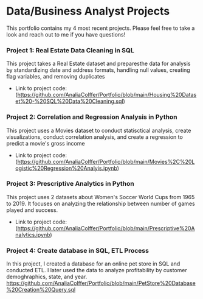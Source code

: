 # Data/Business Analyst Projects

This portfolio contains my 4 most recent projects. Please feel free to take a look and reach out to me if you have questions!
    
### **Project 1: Real Estate Data Cleaning in SQL**

This project takes a Real Estate dataset and preparesthe  data for analysis by standardizing date and address formats, handling null values, creating flag variables, and removing duplicates
- Link to project code: (https://github.com/AnaliaColffer/Portfolio/blob/main/Housing%20Dataset%20-%20SQL%20Data%20Cleaning.sql) 

### **Project 2: Correlation and Regression Analysis in Python**

This project uses a Movies dataset to conduct statisctical analysis, create visualizations, conduct correlation analysis, and create a regression to predict a movie's gross income
- Link to project code: (https://github.com/AnaliaColffer/Portfolio/blob/main/Movies%2C%20Logistic%20Regression%20Analyis.ipynb)

### **Project 3: Prescriptive Analytics in Python**

This project uses 2 datasets about Women's Soccer World Cups from 1965 to 2019. It focuses on analyzing the relationship between number of games played and success.  
- Link to project code: (https://github.com/AnaliaColffer/Portfolio/blob/main/Prescriptive%20Analytics.ipynb)

### **Project 4: Create database in SQL, ETL Process**

In this project, I created a database for an online pet store in SQL and conducted ETL. I later used the data to analyze profitability by customer demoghraphics, state, and year.
    https://github.com/AnaliaColffer/Portfolio/blob/main/PetStore%20Database%20Creation%20Query.sql

